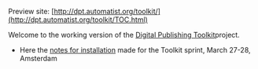 Preview site: [http://dpt.automatist.org/toolkit/](http://dpt.automatist.org/toolkit/TOC.html)

Welcome to the working version of the [Digital Publishing Toolkit](http://digitalpublishingtoolkit.org)project.

* Here the [notes for installation](sprint.html) made for the Toolkit sprint, March 27-28, Amsterdam



